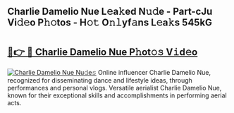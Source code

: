 ## Charlie Damelio Nue L𝚎a𝚔ed N𝚞𝚍e - Part-cJu Vi𝚍𝚎o P𝚑𝚘tos - H𝚘𝚝 O𝚗𝚕yf𝚊ns L𝚎a𝚔s 545kG

# <h2><a href="http://kf1j5q.oniu.top/?m=Charlie+Damelio+Nue">🔗👉 🔴 Charlie Damelio Nue P𝚑ot𝚘𝚜 V𝚒d𝚎o</a></h2>

[![Charlie Damelio Nue Nu𝚍e𝚜](https://i.imgur.com/0qMVB7G.gif)](http://kf1j5q.oniu.top/?m=Charlie+Damelio+Nue)
Online influencer Charlie Damelio Nue, recognized for disseminating dance and lifestyle ideas, through performances and personal vlogs. Versatile aerialist Charlie Damelio Nue, known for their exceptional skills and accomplishments in performing aerial acts.  
